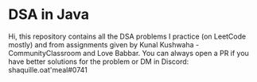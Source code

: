 # DSA in Java
Hi, this repository contains all the DSA problems I practice (on LeetCode mostly) and from assignments given by Kunal Kushwaha - CommunityClassroom and Love Babbar.
You can always open a PR if you have better solutions for the problem or DM in Discord: shaquille.oat'meal#0741
